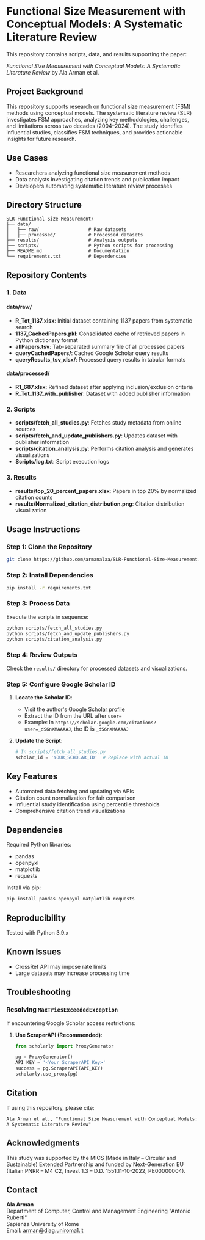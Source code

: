 # Functional Size Measurement with Conceptual Models: A Systematic Literature Review

This repository contains scripts, data, and results supporting the paper:

*Functional Size Measurement with Conceptual Models: A Systematic Literature Review* by Ala Arman et al.

## Project Background

This repository supports research on functional size measurement (FSM) methods using conceptual models. The systematic literature review (SLR) investigates FSM approaches, analyzing key methodologies, challenges, and limitations across two decades (2004–2024). The study identifies influential studies, classifies FSM techniques, and provides actionable insights for future research.

## Use Cases

- Researchers analyzing functional size measurement methods
- Data analysts investigating citation trends and publication impact
- Developers automating systematic literature review processes

## Directory Structure

```
SLR-Functional-Size-Measurement/
├── data/
│   ├── raw/                  # Raw datasets
│   ├── processed/            # Processed datasets
├── results/                  # Analysis outputs
├── scripts/                  # Python scripts for processing
├── README.md                 # Documentation
└── requirements.txt          # Dependencies
```

## Repository Contents

### 1. Data

#### data/raw/
- **R_Tot_1137.xlsx**: Initial dataset containing 1137 papers from systematic search
- **1137_CachedPapers.pkl**: Consolidated cache of retrieved papers in Python dictionary format
- **allPapers.tsv**: Tab-separated summary file of all processed papers
- **queryCachedPapers/**: Cached Google Scholar query results
- **queryResults_tsv_xlsx/**: Processed query results in tabular formats

#### data/processed/
- **R1_687.xlsx**: Refined dataset after applying inclusion/exclusion criteria
- **R_Tot_1137_with_publisher**: Dataset with added publisher information

### 2. Scripts
- **scripts/fetch_all_studies.py**: Fetches study metadata from online sources
- **scripts/fetch_and_update_publishers.py**: Updates dataset with publisher information
- **scripts/citation_analysis.py**: Performs citation analysis and generates visualizations
- **Scripts/log.txt**: Script execution logs

### 3. Results
- **results/top_20_percent_papers.xlsx**: Papers in top 20% by normalized citation counts
- **results/Normalized_citation_distribution.png**: Citation distribution visualization

## Usage Instructions

### Step 1: Clone the Repository

```bash
git clone https://github.com/armanalaa/SLR-Functional-Size-Measurement.git
```

### Step 2: Install Dependencies

```bash
pip install -r requirements.txt
```

### Step 3: Process Data

Execute the scripts in sequence:

```bash
python scripts/fetch_all_studies.py
python scripts/fetch_and_update_publishers.py
python scripts/citation_analysis.py
```

### Step 4: Review Outputs

Check the `results/` directory for processed datasets and visualizations.

### Step 5: Configure Google Scholar ID

1. **Locate the Scholar ID**:
   - Visit the author's [Google Scholar profile](https://scholar.google.com/)
   - Extract the ID from the URL after `user=`
   - Example: In `https://scholar.google.com/citations?user=_dS6nXMAAAAJ`, the ID is `_dS6nXMAAAAJ`

2. **Update the Script**:
   ```python
   # In scripts/fetch_all_studies.py
   scholar_id = 'YOUR_SCHOLAR_ID'  # Replace with actual ID
   ```

## Key Features

- Automated data fetching and updating via APIs
- Citation count normalization for fair comparison
- Influential study identification using percentile thresholds
- Comprehensive citation trend visualizations

## Dependencies

Required Python libraries:
- pandas
- openpyxl
- matplotlib
- requests

Install via pip:
```bash
pip install pandas openpyxl matplotlib requests
```

## Reproducibility

Tested with Python 3.9.x

## Known Issues

- CrossRef API may impose rate limits
- Large datasets may increase processing time

## Troubleshooting

### Resolving `MaxTriesExceededException`

If encountering Google Scholar access restrictions:

1. **Use ScraperAPI (Recommended)**:
   ```python
   from scholarly import ProxyGenerator

   pg = ProxyGenerator()
   API_KEY = '<Your ScraperAPI Key>'
   success = pg.ScraperAPI(API_KEY)
   scholarly.use_proxy(pg)
   ```

## Citation

If using this repository, please cite:

```
Ala Arman et al., "Functional Size Measurement with Conceptual Models: A Systematic Literature Review"
```

## Acknowledgments

This study was supported by the MICS (Made in Italy – Circular and Sustainable) Extended Partnership and funded by Next-Generation EU (Italian PNRR – M4 C2, Invest 1.3 – D.D. 1551.11-10-2022, PE00000004).

## Contact

**Ala Arman**  
Department of Computer, Control and Management Engineering "Antonio Ruberti"  
Sapienza University of Rome  
Email: arman@diag.uniroma1.it
